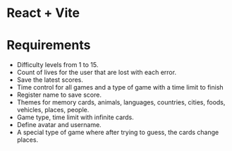 # React + Vite

# Requirements

- Difficulty levels from 1 to 15.
- Count of lives for the user that are lost with each error.
- Save the latest scores.
- Time control for all games and a type of game with a time limit to finish
- Register name to save score.
- Themes for memory cards, animals, languages, countries, cities, foods, vehicles, places, people.
- Game type, time limit with infinite cards.
- Define avatar and username.
- A special type of game where after trying to guess, the cards change places.